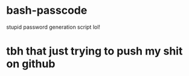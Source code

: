 # bash-passcode
stupid password generation script lol!
# tbh that just trying to push my shit on github
